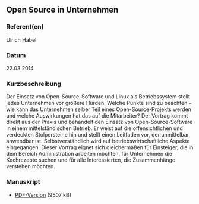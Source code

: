 
 
## Open Source in Unternehmen


### Referent(en)
 Ulrich Habel

### Datum
 22.03.2014

### Kurzbeschreibung
Der Einsatz von Open-Source-Software und Linux als Betriebssystem stellt jedes Unternehmen vor größere Hürden. Welche Punkte sind zu beachten &#8211; wie kann das Unternehmen selber Teil eines Open-Source-Projekts werden und welche Auswirkungen hat das auf die Mitarbeiter?
Der Vortrag kommt direkt aus der Praxis und behandelt den Einsatz von Open-Source-Software in einem mittelständischen Betrieb. Er weist auf die offensichtlichen und verdeckten Stolpersteine hin und stellt einen Leitfaden vor, der unmittelbar anwendbar ist. Selbstverständlich wird auf betriebswirtschaftliche Aspekte eingegangen.
Dieser Vortrag eignet sich gleichermaßen für Einsteiger, die in dem Bereich Administration arbeiten möchten, für Unternehmen die Kochrezepte suchen und für alle Interessierten, die Zusammenhänge verstehen möchten.
### Manuskript

          
           
              
* [PDF-Version](/download/Vortraege/Open_Source_im_Unternehmen_LIT_2014.pdf) (9507 kB)
                 
              
           
              
           
      
  

